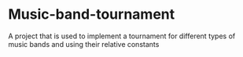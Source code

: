 # Music-band-tournament
A project that is used to implement a tournament for different types of music bands and using their relative constants
